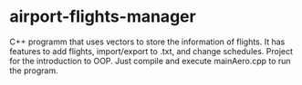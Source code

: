 # airport-flights-manager
C++ programm that uses vectors to store the information of flights. It has features to add flights, import/export to .txt, and change schedules. 
Project for the introduction to OOP. Just compile and execute mainAero.cpp to run the program.
